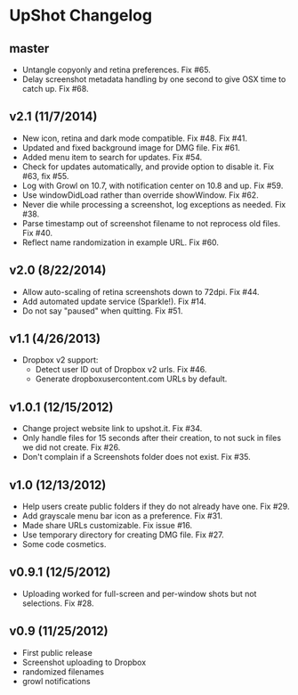 UpShot Changelog
================

master
------
* Untangle copyonly and retina preferences. Fix #65.
* Delay screenshot metadata handling by one second to give OSX time to catch up. Fix #68.

v2.1 (11/7/2014)
----------------
* New icon, retina and dark mode compatible. Fix #48. Fix #41.
* Updated and fixed background image for DMG file. Fix #61.
* Added menu item to search for updates. Fix #54.
* Check for updates automatically, and provide option to disable it. Fix #63, fix #55.
* Log with Growl on 10.7, with notification center on 10.8 and up. Fix #59.
* Use windowDidLoad rather than override showWindow. Fix #62.
* Never die while processing a screenshot, log exceptions as needed. Fix #38.
* Parse timestamp out of screenshot filename to not reprocess old files. Fix #40.
* Reflect name randomization in example URL. Fix #60.

v2.0 (8/22/2014)
----------------
* Allow auto-scaling of retina screenshots down to 72dpi. Fix #44.
* Add automated update service (Sparkle!). Fix #14.
* Do not say "paused" when quitting. Fix #51.

v1.1 (4/26/2013)
----------------
* Dropbox v2 support:
  * Detect user ID out of Dropbox v2 urls. Fix #46.
  * Generate dropboxusercontent.com URLs by default.

v1.0.1 (12/15/2012)
-------------------
* Change project website link to upshot.it. Fix #34.
* Only handle files for 15 seconds after their creation, to not suck in files we did not create. Fix #26.
* Don't complain if a Screenshots folder does not exist. Fix #35.

v1.0 (12/13/2012)
-------------------
* Help users create public folders if they do not already have one. Fix #29.
* Add grayscale menu bar icon as a preference. Fix #31.
* Made share URLs customizable. Fix issue #16.
* Use temporary directory for creating DMG file. Fix #27.
* Some code cosmetics.

v0.9.1 (12/5/2012)
------------------
* Uploading worked for full-screen and per-window shots but not selections. Fix #28.

v0.9 (11/25/2012)
-----------------
* First public release
* Screenshot uploading to Dropbox
* randomized filenames
* growl notifications

